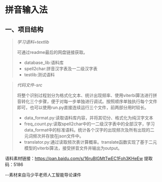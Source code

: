 拼音输入法
====
一、项目结构
--
>*学习语料=textlib*
>
>   可通过readme最后的网盘链接获取。
>* database_lib:语料库
>* spell2char:拼音汉字表及一二级汉字表
>* testlib:测试语料

>*代码文件-src*
>
>   将整个识别过程划分为格式化文本、统计出现频率、使用viterbi算法进行拼音转化三个步骤，便于对每一步单独进行调试。按照顺序单独执行每个文件即可，也可以使用run.py直接连续运行三个文件，前两部分用时较长。
>* data_format.py:读取语料库内容，并将其切分、格式化为纯汉字文本
>* freq_count.py:读取spell2char中的一二级汉字表中的全部汉字，学习data_format中的标准语料。统计各个汉字的出现频次及所有出现的二元词频次并存放在json文件中。
>* translator.py:通过读取频次表计算概率。translate函数实现了基于二元模型的viterbi算法，接受拼音文件并输出为output。

语料素材链接：https://pan.baidu.com/s/16ruBIGMtTwEC1Foh3KHeEw  提取码：5186 

--素材来自马少平老师人工智能导论课件

